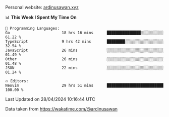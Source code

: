 Personal website: [ardinusawan.xyz](https://ardinusawan.xyz)

<!--START_SECTION:waka-->
📊 **This Week I Spent My Time On** 

```text
💬 Programming Languages: 
Go                       18 hrs 16 mins      ███████████████░░░░░░░░░░   61.22 % 
TypeScript               9 hrs 42 mins       ████████░░░░░░░░░░░░░░░░░   32.54 % 
JavaScript               26 mins             ░░░░░░░░░░░░░░░░░░░░░░░░░   01.49 % 
Other                    26 mins             ░░░░░░░░░░░░░░░░░░░░░░░░░   01.48 % 
JSON                     22 mins             ░░░░░░░░░░░░░░░░░░░░░░░░░   01.24 % 

🔥 Editors: 
Neovim                   29 hrs 51 mins      █████████████████████████   100.00 % 
```


 Last Updated on 28/04/2024 10:16:44 UTC
<!--END_SECTION:waka-->
Data taken from https://wakatime.com/@ardinusawan
